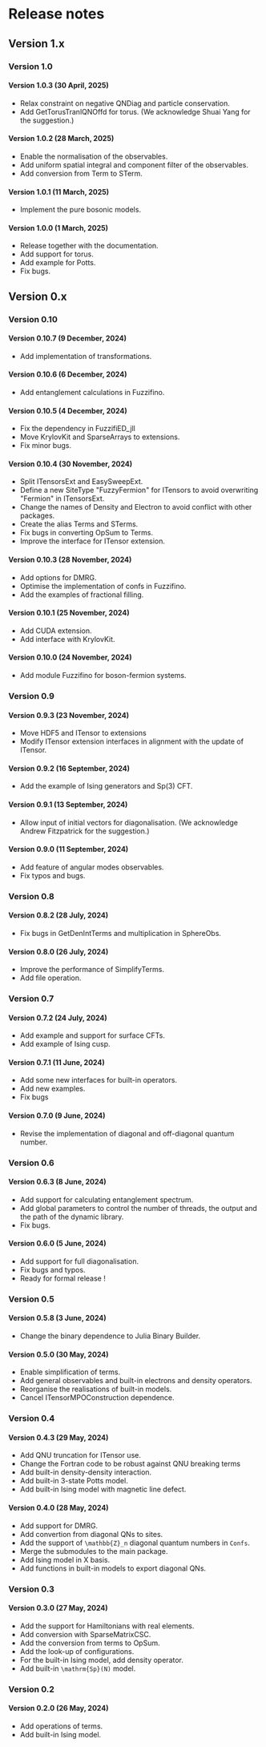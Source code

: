 # Release notes 

## Version 1.x

### Version 1.0

#### Version 1.0.3 (30 April, 2025)

- Relax constraint on negative QNDiag and particle conservation. 
- Add GetTorusTranlQNOffd for torus. (We acknowledge Shuai Yang for the suggestion.)

#### Version 1.0.2 (28 March, 2025)

- Enable the normalisation of the observables. 
- Add uniform spatial integral and component filter of the observables. 
- Add conversion from Term to STerm.

#### Version 1.0.1 (11 March, 2025)

- Implement the pure bosonic models.

#### Version 1.0.0 (1 March, 2025)

- Release together with the documentation.
- Add support for torus. 
- Add example for Potts. 
- Fix bugs.

## Version 0.x

### Version 0.10

#### Version 0.10.7 (9 December, 2024)

- Add implementation of transformations.

#### Version 0.10.6 (6 December, 2024)

- Add entanglement calculations in Fuzzifino. 

#### Version 0.10.5 (4 December, 2024)

- Fix the dependency in FuzzifiED_jll
- Move KrylovKit and SparseArrays to extensions. 
- Fix minor bugs. 

#### Version 0.10.4 (30 November, 2024)

- Split ITensorsExt and EasySweepExt.
- Define a new SiteType "FuzzyFermion" for ITensors to avoid overwriting "Fermion" in ITensorsExt.
- Change the names of Density and Electron to avoid conflict with other packages.
- Create the alias Terms and STerms.
- Fix bugs in converting OpSum to Terms.
- Improve the interface for ITensor extension.

#### Version 0.10.3 (28 November, 2024)

- Add options for DMRG. 
- Optimise the implementation of confs in Fuzzifino.
- Add the examples of fractional filling.

#### Version 0.10.1 (25 November, 2024)

- Add CUDA extension. 
- Add interface with KrylovKit.

#### Version 0.10.0 (24 November, 2024)

- Add module Fuzzifino for boson-fermion systems.

### Version 0.9

#### Version 0.9.3 (23 November, 2024)

- Move HDF5 and ITensor to extensions
- Modify ITensor extension interfaces in alignment with the update of ITensor.

#### Version 0.9.2 (16 September, 2024)

- Add the example of Ising generators and Sp(3) CFT.

#### Version 0.9.1 (13 September, 2024)

- Allow input of initial vectors for diagonalisation. (We acknowledge Andrew Fitzpatrick for the suggestion.)

#### Version 0.9.0 (11 September, 2024)

- Add feature of angular modes observables.
- Fix typos and bugs.

### Version 0.8

#### Version 0.8.2 (28 July, 2024)

- Fix bugs in GetDenIntTerms and multiplication in SphereObs. 

#### Version 0.8.0 (26 July, 2024)

- Improve the performance of SimplifyTerms. 
- Add file operation. 

### Version 0.7

#### Version 0.7.2 (24 July, 2024)

- Add example and support for surface CFTs. 
- Add example of Ising cusp.

#### Version 0.7.1 (11 June, 2024)

- Add some new interfaces for built-in operators. 
- Add new examples. 
- Fix bugs

#### Version 0.7.0 (9 June, 2024)

- Revise the implementation of diagonal and off-diagonal quantum number. 

### Version 0.6

#### Version 0.6.3 (8 June, 2024)

- Add support for calculating entanglement spectrum. 
- Add global parameters to control the number of threads, the output and the path of the dynamic library. 
- Fix bugs. 

#### Version 0.6.0 (5 June, 2024)

- Add support for full diagonalisation. 
- Fix bugs and typos.
- Ready for formal release !

### Version 0.5

#### Version 0.5.8 (3 June, 2024)

- Change the binary dependence to Julia Binary Builder. 

#### Version 0.5.0 (30 May, 2024)

- Enable simplification of terms.
- Add general observables and built-in electrons and density operators. 
- Reorganise the realisations of built-in models.
- Cancel ITensorMPOConstruction dependence. 

### Version 0.4

#### Version 0.4.3 (29 May, 2024)

- Add QNU truncation for ITensor use.
- Change the Fortran code to be robust against QNU breaking terms
- Add built-in density-density interaction. 
- Add built-in 3-state Potts model.
- Add built-in Ising model with magnetic line defect. 

#### Version 0.4.0 (28 May, 2024)

- Add support for DMRG.
- Add convertion from diagonal QNs to sites. 
- Add the support of ``\mathbb{Z}_n`` diagonal quantum numbers in `Confs`.
- Merge the submodules to the main package. 
- Add Ising model in X basis.  
- Add functions in built-in models to export diagonal QNs. 

### Version 0.3

#### Version 0.3.0 (27 May, 2024)

- Add the support for Hamiltonians with real elements. 
- Add conversion with SparseMatrixCSC. 
- Add the conversion from terms to OpSum.
- Add the look-up of configurations. 
- For the built-in Ising model, add density operator.
- Add built-in ``\mathrm{Sp}(N)`` model. 

### Version 0.2

#### Version 0.2.0 (26 May, 2024)

- Add operations of terms.
- Add built-in Ising model. 